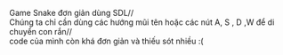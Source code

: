 Game Snake đơn giản dùng SDL//       
Chúng ta chỉ cần dùng các hướng mũi tên hoặc các nút A, S , D ,W để di chuyển con rắn//       
code của mình còn khá đơn giản và thiếu sót nhiều :(
